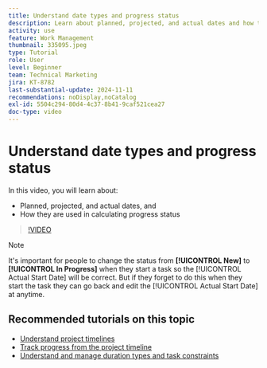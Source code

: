 ```yaml
---
title: Understand date types and progress status
description: Learn about planned, projected, and actual dates and how they are used in calculating progress status.
activity: use
feature: Work Management
thumbnail: 335095.jpeg
type: Tutorial
role: User
level: Beginner
team: Technical Marketing
jira: KT-8782
last-substantial-update: 2024-11-11
recommendations: noDisplay,noCatalog
exl-id: 5504c294-80d4-4c37-8b41-9caf521cea27
doc-type: video
---
```

# Understand date types and progress status

In this video, you will learn about:

* Planned, projected, and actual dates, and 
* How they are used in calculating progress status

>[!VIDEO](https://video.tv.adobe.com/v/335095/?quality=12&learn=on)

>[!NOTE]
>
>It's important for people to change the status from **[!UICONTROL New]** to **[!UICONTROL In Progress]** when they start a task so the [!UICONTROL Actual Start Date] will be correct. But if they forget to do this when they start the task they can go back and edit the [!UICONTROL Actual Start Date] at anytime.


## Recommended tutorials on this topic

* [Understand project timelines](/help/manage-work/project-timelines/understand-project-timelines.md)
* [Track progress from the project timeline](/help/manage-work/project-timelines/track-work-progress-from-the-project-timeline.md)
* [Understand and manage duration types and task constraints](/help/manage-work/intermediate-projects/understand-and-manage-duration-types-and-task-constraints.md)

